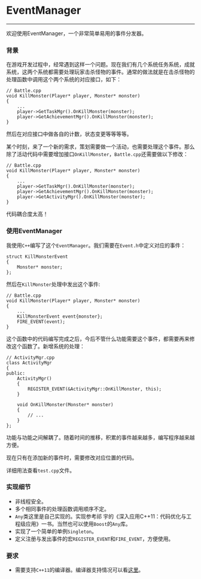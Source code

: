 # EventManager
---------

欢迎使用EventManager，一个非常简单易用的事件分发器。

### 背景
在游戏开发过程中，经常遇到这样一个问题。现在我们有几个系统任务系统，成就系统，这两个系统都需要处理玩家击杀怪物的事件。通常的做法就是在击杀怪物的处理函数中调用这个两个系统的对应接口，如下：
```
// Battle.cpp
void KillMonster(Player* player, Monster* monster)
{
    ...
    player->GetTaskMgr().OnKillMonster(monster);
    player->GetAchievementMgr().OnKillMonster(monster);
}
```

然后在对应接口中做各自的计数，状态变更等等等等。

某个时刻，来了一个新的需求，策划需要做一个活动，也需要处理这个事件。那么除了活动代码中需要增加接口`OnKillMonster`，`Battle.cpp`还需要做以下修改：
```
// Battle.cpp
void KillMonster(Player* player, Monster* monster)
{
    ...
    player->GetTaskMgr().OnKillMonster(monster);
    player->GetAchievementMgr().OnKillMonster(monster);
    player->GetActivityMgr().OnKillMonster(monster);
}
```

代码耦合度太高！

### 使用EventManager

我使用`C++`编写了这个`EventManager`。我们需要在`Event.h`中定义对应的事件：
```
struct KillMonsterEvent
{
    Monster* monster;
};
```

然后在`KillMonster`处理中发出这个事件:
```
// Battle.cpp
void KillMonster(Player* player, Monster* monster)
{
    ...
    KillMonsterEvent event{monster};
    FIRE_EVENT(event);
}
```

这个函数中的代码编写完成之后，今后不管什么功能需要这个事件，都需要再来修改这个函数了。新增系统的处理：
```
// ActivityMgr.cpp
class ActivityMgr
{
public:
    ActivityMgr()
    {
        REGISTER_EVENT(&ActivityMgr::OnKillMonster, this);
    }

    void OnKillMonster(Monster* monster)
    {
        // ...
    }
};
```

功能与功能之间解耦了。随着时间的推移，积累的事件越来越多，编写程序越来越方便。

现在只有在添加新的事件时，需要修改对应位置的代码。

详细用法查看`test.cpp`文件。

### 实现细节

* 非线程安全。
* 多个相同事件的处理函数调用顺序不定。
* `Any`类这里是自己实现的。实现参考祁 宇的《深入应用C++11：代码优化与工程级应用》一书。当然也可以使用`Boost`的`Any`库。
* 实现了一个简单的单例`Singleton`。
* 定义注册与发出事件的宏`REGISTER_EVENT`和`FIRE_EVENT`，方便使用。

### 要求

* 需要支持`C++11`的编译器。编译器支持情况可以看[这里](http://zh.cppreference.com/w/cpp/compiler_support)。